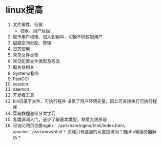# linux提高

1. 文件属性、归属
    - 权限、用户及组
2. 赋予用户权限、加入到组中，切换不同权限用户
3. 磁盘空间分配、管理
4. 日志使用
5. 常见文件类型
6. 常见配置文件类型及写法
7. 服务器相关
8. Systemd指令
9. FastCGI
10. session
11. daemon
12. 开发者工具
13. bin目录下文件、可执行程序  设置了用户环境变量，因此可直接执行可执行程序
14. 菜鸟教程总结分类学习
15. 各类漏洞入门，逐步了解基本类型，熟悉大致原理
16. 可访问网页位置nginx：/usr/share/nginx/html/index.html，apache：/var/www/html？ 原理只有这里的可直接访问？被php等服务器解析？

